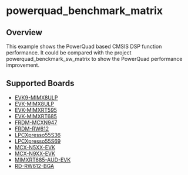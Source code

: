# powerquad_benchmark_matrix

## Overview
This example shows the PowerQuad based CMSIS DSP function performance.
It could be compared with the project powerquad_benckmark_sw_matrix to show the PowerQuad performance improvement.

## Supported Boards
- [EVK9-MIMX8ULP](../../../_boards/evk9mimx8ulp/driver_examples/powerquad/benchmark_matrix/example_board_readme.md)
- [EVK-MIMX8ULP](../../../_boards/evkmimx8ulp/driver_examples/powerquad/benchmark_matrix/example_board_readme.md)
- [EVK-MIMXRT595](../../../_boards/evkmimxrt595/driver_examples/powerquad/benchmark_matrix/example_board_readme.md)
- [EVK-MIMXRT685](../../../_boards/evkmimxrt685/driver_examples/powerquad/benchmark_matrix/example_board_readme.md)
- [FRDM-MCXN947](../../../_boards/frdmmcxn947/driver_examples/powerquad/benchmark_matrix/example_board_readme.md)
- [FRDM-RW612](../../../_boards/frdmrw612/driver_examples/powerquad/benchmark_matrix/example_board_readme.md)
- [LPCXpresso55S36](../../../_boards/lpcxpresso55s36/driver_examples/powerquad/benchmark_matrix/example_board_readme.md)
- [LPCXpresso55S69](../../../_boards/lpcxpresso55s69/driver_examples/powerquad/benchmark_matrix/example_board_readme.md)
- [MCX-N5XX-EVK](../../../_boards/mcxn5xxevk/driver_examples/powerquad/benchmark_matrix/example_board_readme.md)
- [MCX-N9XX-EVK](../../../_boards/mcxn9xxevk/driver_examples/powerquad/benchmark_matrix/example_board_readme.md)
- [MIMXRT685-AUD-EVK](../../../_boards/mimxrt685audevk/driver_examples/powerquad/benchmark_matrix/example_board_readme.md)
- [RD-RW612-BGA](../../../_boards/rdrw612bga/driver_examples/powerquad/benchmark_matrix/example_board_readme.md)
